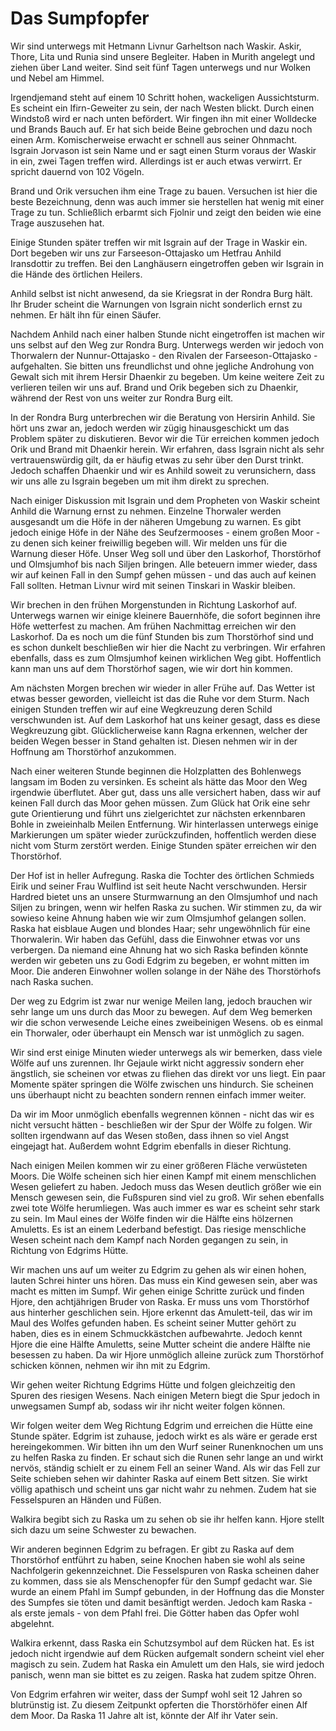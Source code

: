 # Das Sumpfopfer

Wir sind unterwegs mit Hetmann Livnur Garheltson nach Waskir.
Askir, Thore, Lita und Runia sind unsere Begleiter.
Haben in Murith angelegt und ziehen über Land weiter.
Sind seit fünf Tagen unterwegs und nur Wolken und Nebel am Himmel.

Irgendjemand steht auf einem 10 Schritt hohen, wackeligen Aussichtsturm.
Es scheint ein Ifirn-Geweiter zu sein, der nach Westen blickt.
Durch einen Windstoß wird er nach unten befördert.
Wir fingen ihn mit einer Wolldecke und Brands Bauch auf.
Er hat sich beide Beine gebrochen und dazu noch einen Arm.
Komischerweise erwacht er schnell aus seiner Ohnmacht.
Isgrain Jorvason ist sein Name und er sagt einen Sturm voraus der Waskir in ein, zwei Tagen treffen wird.
Allerdings ist er auch etwas verwirrt.
Er spricht dauernd von 102 Vögeln.

Brand und Orik versuchen ihm eine Trage zu bauen.
Versuchen ist hier die beste Bezeichnung, denn was auch immer sie herstellen hat wenig mit einer Trage zu tun.
Schließlich erbarmt sich Fjolnir und zeigt den beiden wie eine Trage auszusehen hat.

Einige Stunden später treffen wir mit Isgrain auf der Trage in Waskir ein.
Dort begeben wir uns zur Farseeson-Ottajasko um Hetfrau Anhild Iransdottir zu treffen.
Bei den Langhäusern eingetroffen geben wir Isgrain in die Hände des örtlichen Heilers.

Anhild selbst ist nicht anwesend, da sie Kriegsrat in der Rondra Burg hält.
Ihr Bruder scheint die Warnungen von Isgrain nicht sonderlich ernst zu nehmen.
Er hält ihn für einen Säufer.

Nachdem Anhild nach einer halben Stunde nicht eingetroffen ist machen wir uns selbst auf den Weg zur Rondra Burg.
Unterwegs werden wir jedoch von Thorwalern der Nunnur-Ottajasko - den Rivalen der Farseeson-Ottajasko - aufgehalten.
Sie bitten uns freundlichst und ohne jegliche Androhung von Gewalt sich mit ihrem Hersir Dhaenkir zu begeben.
Um keine weitere Zeit zu verlieren teilen wir uns auf.
Brand und Orik begeben sich zu Dhaenkir, während der Rest von uns weiter zur Rondra Burg eilt.

In der Rondra Burg unterbrechen wir die Beratung von Hersirin Anhild.
Sie hört uns zwar an, jedoch werden wir zügig hinausgeschickt um das Problem später zu diskutieren.
Bevor wir die Tür erreichen kommen jedoch Orik und Brand mit Dhaenkir herein.
Wir erfahren, dass Isgrain nicht als sehr vertrauenswürdig gilt, da er häufig etwas zu sehr über den Durst trinkt.
Jedoch schaffen Dhaenkir und wir es Anhild soweit zu verunsichern, dass wir uns alle zu Isgrain begeben um mit ihm direkt zu sprechen.

Nach einiger Diskussion mit Isgrain und dem Propheten von Waskir scheint Anhild die Warnung ernst zu nehmen.
Einzelne Thorwaler werden ausgesandt um die Höfe in der näheren Umgebung zu warnen.
Es gibt jedoch einige Höfe in der Nähe des Seufzermooses - einem großen Moor - zu denen sich keiner freiwillig begeben will.
Wir melden uns für die Warnung dieser Höfe.
Unser Weg soll und über den Laskorhof, Thorstörhof und Olmsjumhof bis nach Siljen bringen.
Alle beteuern immer wieder, dass wir auf keinen Fall in den Sumpf gehen müssen - und das auch auf keinen Fall sollten.
Hetman Livnur wird mit seinen Tinskari in Waskir bleiben.

Wir brechen in den frühen Morgenstunden in Richtung Laskorhof auf.
Unterwegs warnen wir einige kleinere Bauernhöfe, die sofort beginnen ihre Höfe wetterfest zu machen.
Am frühen Nachmittag erreichen wir den Laskorhof.
Da es noch um die fünf Stunden bis zum Thorstörhof sind und es schon dunkelt beschließen wir hier die Nacht zu verbringen.
Wir erfahren ebenfalls, dass es zum Olmsjumhof keinen wirklichen Weg gibt.
Hoffentlich kann man uns auf dem Thorstörhof sagen, wie wir dort hin kommen.

Am nächsten Morgen brechen wir wieder in aller Frühe auf.
Das Wetter ist etwas besser geworden, vielleicht ist das die Ruhe vor dem Sturm.
Nach einigen Stunden treffen wir auf eine Wegkreuzung deren Schild verschwunden ist.
Auf dem Laskorhof hat uns keiner gesagt, dass es diese Wegkreuzung gibt.
Glücklicherweise kann Ragna erkennen, welcher der beiden Wegen besser in Stand gehalten ist.
Diesen nehmen wir in der Hoffnung am Thorstörhof anzukommen.

Nach einer weiteren Stunde beginnen die Holzplatten des Bohlenwegs langsam im Boden zu versinken.
Es scheint als hätte das Moor den Weg irgendwie überflutet.
Aber gut, dass uns alle versichert haben, dass wir auf keinen Fall durch das Moor gehen müssen.
Zum Glück hat Orik eine sehr gute Orientierung und führt uns zielgerichtet zur nächsten erkennbaren Bohle in zweieinhalb Meilen Entfernung.
Wir hinterlassen unterwegs einige Markierungen um später wieder zurückzufinden, hoffentlich werden diese nicht vom Sturm zerstört werden.
Einige Stunden später erreichen wir den Thorstörhof.

Der Hof ist in heller Aufregung.
Raska die Tochter des örtlichen Schmieds Eirik und seiner Frau Wulflind ist seit heute Nacht verschwunden.
Hersir Hardred bietet uns an unsere Sturmwarnung an den Olmsjumhof und nach Siljen zu bringen, wenn wir helfen Raska zu suchen.
Wir stimmen zu, da wir sowieso keine Ahnung haben wie wir zum Olmsjumhof gelangen sollen.
Raska hat eisblaue Augen und blondes Haar; sehr ungewöhnlich für eine Thorwalerin.
Wir haben das Gefühl, dass die Einwohner etwas vor uns verbergen.
Da niemand eine Ahnung hat wo sich Raska befinden könnte werden wir gebeten uns zu Godi Edgrim zu begeben, er wohnt mitten im Moor.
Die anderen Einwohner wollen solange in der Nähe des Thorstörhofs nach Raska suchen.

Der weg zu Edgrim ist zwar nur wenige Meilen lang, jedoch brauchen wir sehr lange um uns durch das Moor zu bewegen.
Auf dem Weg bemerken wir die schon verwesende Leiche eines zweibeinigen Wesens.
ob es einmal ein Thorwaler, oder überhaupt ein Mensch war ist unmöglich zu sagen.

Wir sind erst einige Minuten wieder unterwegs als wir bemerken, dass viele Wölfe auf uns zurennen.
Ihr Gejaule wirkt nicht aggressiv sondern eher ängstlich, sie scheinen vor etwas zu fliehen das direkt vor uns liegt.
Ein paar Momente später springen die Wölfe zwischen uns hindurch.
Sie scheinen uns überhaupt nicht zu beachten sondern rennen einfach immer weiter.

Da wir im Moor unmöglich ebenfalls wegrennen können - nicht das wir es nicht versucht hätten - beschließen wir der Spur der Wölfe zu folgen.
Wir sollten irgendwann auf das Wesen stoßen, dass ihnen so viel Angst eingejagt hat.
Außerdem wohnt Edgrim ebenfalls in dieser Richtung.

Nach einigen Meilen kommen wir zu einer größeren Fläche verwüsteten Moors.
Die Wölfe scheinen sich hier einen Kampf mit einem menschlichen Wesen geliefert zu haben.
Jedoch muss das Wesen deutlich größer wie ein Mensch gewesen sein, die Fußspuren sind viel zu groß.
Wir sehen ebenfalls zwei tote Wölfe herumliegen.
Was auch immer es war es scheint sehr stark zu sein.
Im Maul eines der Wölfe finden wir die Hälfte eins hölzernen Amuletts.
Es ist an einem Lederband befestigt.
Das riesige menschliche Wesen scheint nach dem Kampf nach Norden gegangen zu sein, in Richtung von Edgrims Hütte.

Wir machen uns auf um weiter zu Edgrim zu gehen als wir einen hohen, lauten Schrei hinter uns hören.
Das muss ein Kind gewesen sein, aber was macht es mitten im Sumpf.
Wir gehen einige Schritte zurück und finden Hjore, den achtjährigen Bruder von Raska.
Er muss uns vom Thorstörhof aus hinterher geschlichen sein.
Hjore erkennt das Amulett-teil, das wir im Maul des Wolfes gefunden haben.
Es scheint seiner Mutter gehört zu haben, dies es in einem Schmuckkästchen aufbewahrte.
Jedoch kennt Hjore die eine Hälfte Amuletts, seine Mutter scheint die andere Hälfte nie besessen zu haben.
Da wir Hjore unmöglich alleine zurück zum Thorstörhof schicken können, nehmen wir ihn mit zu Edgrim.

Wir gehen weiter Richtung Edgrims Hütte und folgen gleichzeitig den Spuren des riesigen Wesens.
Nach einigen Metern biegt die Spur jedoch in unwegsamen Sumpf ab, sodass wir ihr nicht weiter folgen können.

Wir folgen weiter dem Weg Richtung Edgrim und erreichen die Hütte eine Stunde später.
Edgrim ist zuhause, jedoch wirkt es als wäre er gerade erst hereingekommen.
Wir bitten ihn um den Wurf seiner Runenknochen um uns zu helfen Raska zu finden.
Er schaut sich die Runen sehr lange an und wirkt nervös, ständig schielt er zu einem Fell an seiner Wand.
Als wir das Fell zur Seite schieben sehen wir dahinter Raska auf einem Bett sitzen.
Sie wirkt völlig apathisch und scheint uns gar nicht wahr zu nehmen.
Zudem hat sie Fesselspuren an Händen und Füßen.

Walkira begibt sich zu Raska um zu sehen ob sie ihr helfen kann.
Hjore stellt sich dazu um seine Schwester zu bewachen.

Wir anderen beginnen Edgrim zu befragen.
Er gibt zu Raska auf dem Thorstörhof entführt zu haben, seine Knochen haben sie wohl als seine Nachfolgerin gekennzeichnet.
Die Fesselspuren von Raska scheinen daher zu kommen, dass sie als Menschenopfer für den Sumpf gedacht war.
Sie wurde an einem Pfahl im Sumpf gebunden, in der Hoffnung das die Monster des Sumpfes sie töten und damit besänftigt werden.
Jedoch kam Raska - als erste jemals - von dem Pfahl frei.
Die Götter haben das Opfer wohl abgelehnt.

Walkira erkennt, dass Raska ein Schutzsymbol auf dem Rücken hat.
Es ist jedoch nicht irgendwie auf dem Rücken aufgemalt sondern scheint viel eher magisch zu sein.
Zudem hat Raska ein Amulett um den Hals, sie wird jedoch panisch, wenn man sie bittet es zu zeigen.
Raska hat zudem spitze Ohren.

Von Edgrim erfahren wir weiter, dass der Sumpf wohl seit 12 Jahren so blutrünstig ist.
Zu diesem Zeitpunkt opferten die Thorstörhöfer einen Alf dem Moor.
Da Raska 11 Jahre alt ist, könnte der Alf ihr Vater sein.

